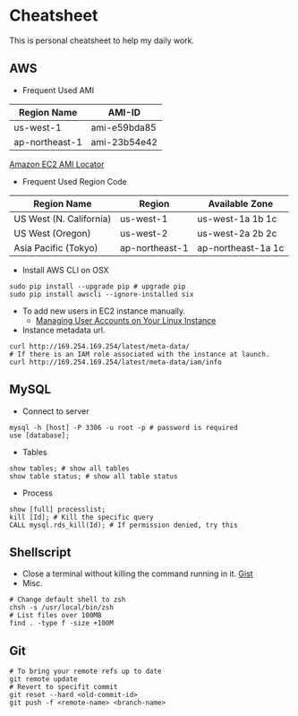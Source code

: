 # Cheatsheet

This is personal cheatsheet to help my daily work.

## AWS 

* Frequent Used AMI

| Region Name    | AMI-ID       |
| -------------- | ------------ |
| us-west-1      | ami-e59bda85 |
| ap-northeast-1 | ami-23b54e42 |

[Amazon EC2 AMI Locator](https://cloud-images.ubuntu.com/locator/ec2/)

* Frequent Used Region Code

| Region Name	            | Region	        | Available Zone        |
| ----------------------- | -------------- | --------------------- |
| US West (N. California) | us-west-1      | us-west-1a 1b 1c      |
| US West (Oregon)	       | us-west-2	     | us-west-2a 2b 2c      |
| Asia Pacific (Tokyo)	   | ap-northeast-1	| ap-northeast-1a 1c    |

* Install AWS CLI on OSX

```shellscript
sudo pip install --upgrade pip # upgrade pip
sudo pip install awscli --ignore-installed six 
```

* To add new users in EC2 instance manually.
  * [Managing User Accounts on Your Linux Instance](http://docs.aws.amazon.com/AWSEC2/latest/UserGuide/managing-users.html)
* Instance metadata url.

```
curl http://169.254.169.254/latest/meta-data/
# If there is an IAM role associated with the instance at launch.
curl http://169.254.169.254/latest/meta-data/iam/info
```

## MySQL

* Connect to server

```
mysql -h [host] -P 3306 -u root -p # password is required
use [database];
```

* Tables

```
show tables; # show all tables
show table status; # show all table status
```

* Process

```
show [full] processlist;
kill [Id]; # Kill the specific query
CALL mysql.rds_kill(Id); # If permission denied, try this
```

## Shellscript

* Close a terminal without killing the command running in it. [Gist](https://gist.github.com/jonascheng/0c18b97378b3e375542538b77c1f2ec9)
* Misc.
```
# Change default shell to zsh
chsh -s /usr/local/bin/zsh
# List files over 100MB
find . -type f -size +100M
```

## Git

```
# To bring your remote refs up to date
git remote update
# Revert to specifit commit
git reset --hard <old-commit-id>
git push -f <remote-name> <branch-name>
```

